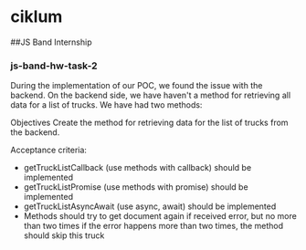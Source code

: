 # ciklum

##JS Band Internship

### js-band-hw-task-2

During the implementation of our POC, we found the issue with the backend. On the backend side, we have haven't a method for retrieving all data for a list of trucks. We have had two methods:

Objectives
Create the method for retrieving data for the list of trucks from the backend.

Acceptance criteria:
- getTruckListCallback (use methods with callback) should be implemented
- getTruckListPromise (use methods with promise) should be implemented
- getTruckListAsyncAwait (use async, await) should be implemented
- Methods should try to get document again if received error, but no more than two times
if the error happens more than two times, the method should skip this truck
